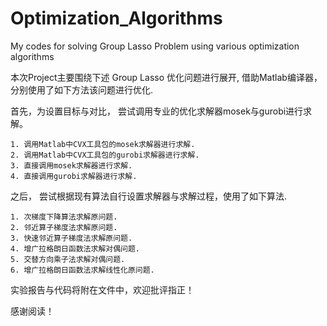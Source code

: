 # Optimization_Algorithms
My codes for solving Group Lasso Problem using various optimization algorithms

本次Project主要围绕下述 Group Lasso 优化问题进行展开, 借助Matlab编译器， 分别使用了如下方法该问题进行优化.

首先，为设置目标与对比， 尝试调用专业的优化求解器mosek与gurobi进行求解。

    1. 调用Matlab中CVX工具包的mosek求解器进行求解.
    2. 调用Matlab中CVX工具包的gurobi求解器进行求解.
    3. 直接调用mosek求解器进行求解.
    4. 直接调用gurobi求解器进行求解.


之后， 尝试根据现有算法自行设置求解器与求解过程，使用了如下算法.


    1. 次梯度下降算法求解原问题.
    2. 邻近算子梯度法求解原问题.
    3. 快速邻近算子梯度法求解原问题.
    4. 增广拉格朗日函数法求解对偶问题.
    5. 交替方向乘子法求解对偶问题.
    6. 增广拉格朗日函数法求解线性化原问题.

实验报告与代码将附在文件中，欢迎批评指正！

感谢阅读！
